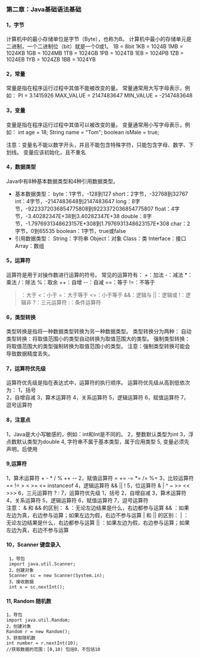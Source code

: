 ### 第二章：Java基础语法基础
#### 1，字节
 计算机中的最小存储单位是字节（Byte），也称为B。
 计算机中最小的存储单元是二进制，一个二进制位（bit）就是一个0或1。
 1B = 8bit
 1KB = 1024B
 1MB = 1024KB
 1GB = 1024MB
 1TB = 1024GB
 1PB = 1024TB
 1EB = 1024PB
 1ZB = 1024EB
 1YB = 1024ZB
 1BB = 1024YB	

#### 2，常量
 常量是指在程序运行过程中其值不能被改变的量。
 常量通常用大写字母表示，例如：
 PI = 3.1415926
 MAX_VALUE = 2147483647
 MIN_VALUE = -2147483648

#### 3，变量
 变量是指在程序运行过程中其值可以被改变的量。
 变量通常用小写字母表示，例如：
 int age = 18;
 String name = "Tom";
 boolean isMale = true;

注意：变量名不能以数字开头，并且不能包含特殊字符，只能包含字母、数字、下划线。
变量应该初始化，且不重名

#### 4，数据类型
 Java中有8种基本数据类型和4种引用数据类型。
 * 基本数据类型：
 byte：1字节，-128到127
 short：2字节，-32768到32767
 int：4字节，-2147483648到2147483647
 long：8字节，-9223372036854775808到9223372036854775807
 float：4字节，-3.40282347E+38到3.40282347E+38
 double：8字节，-1.7976931348623157E+308到1.7976931348623157E+308
 char：2字节，0到65535
 boolean：1字节，true或false
 * 引用数据类型：
 String：字符串
 Object：对象
 Class：类
 Interface：接口
 Array：数组

#### 5，运算符
 运算符是用于对操作数进行运算的符号。
 常见的运算符有：
 +：加法
 -：减法
 *：乘法
 /：除法
 %：取余
 ++：自增
 --：自减
 ==：等于
 !=：不等于
 >：大于
 <：小于
 >=：大于等于
 <=：小于等于
 &&：逻辑与
 ||：逻辑或
 !：逻辑非
 ?：三元运算符
 :：条件运算符

 #### 6，类型转换
 类型转换是指将一种数据类型转换为另一种数据类型。
 类型转换分为两种：
 自动类型转换：将取值范围小的类型自动转换为取值范围大的类型。
 强制类型转换：将取值范围大的类型强制转换为取值范围小的类型。
 注意：强制类型转换可能会导致数据精度丢失。
#### 7，运算符优先级
 运算符优先级是指在表达式中，运算符的执行顺序。
 运算符优先级从高到低依次为：
 1，括号	
 2，自增自减
 3，算术运算符
 4，关系运算符
 5，逻辑运算符
 6，赋值运算符
 7，逗号运算符

#### 8，注意点
 1，Java是大小写敏感的，例如：int和Int是不同的。
 2，整数默认类型为int
 3，浮点数默认类型为double
 4, 字符串不属于基本类型，属于应用类型
 5, 变量必须先声明，后使用

 #### 9,运算符
 1，算术运算符 + - * / % ++ --
 2，赋值运算符 = += -= *= /= %=
 3，比较运算符 == != > < >= <= instanceof
 4，逻辑运算符 && || !
 5，位运算符 & | ^ ~ >> << >>>
 6，三元运算符 ? :
 7，运算符优先级
 1，括号
 2，自增自减
 3，算术运算符
 4，关系运算符
 5，逻辑运算符
 6，赋值运算符
 7，逗号运算符	
注意：
& 和 && 的区别：
& ：无论左边结果是什么，右边都参与运算
&& ：如果左边为真，右边参与运算；如果左边为假，右边不参与运算
| 和 || 的区别：
| ：无论左边结果是什么，右边都参与运算
|| ：如果左边为假，右边参与运算；如果左边为真，右边不参与运算

#### 10，Scanner 键盘录入
```
 1，导包
 import java.util.Scanner;
 2，创建对象
 Scanner sc = new Scanner(System.in);
 3，接收数据
 int x = sc.nextInt();	
 ```
 #### 11, Random 随机数
 ```
 1，导包
 import java.util.Random;
 2，创建对象
 Random r = new Random();
 3，获取随机数
 int number = r.nextInt(10);
 //获取数据的范围：[0,10) 包括0，不包括10
 ```